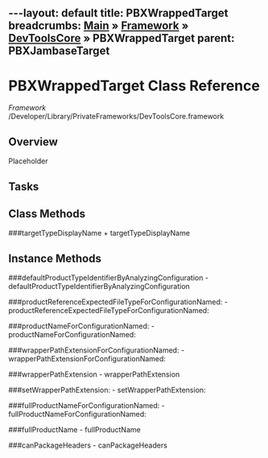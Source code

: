---layout: default
title: PBXWrappedTarget
breadcrumbs: <a href="/index.html">Main</a> &raquo; <a href="/Frameworks.html">Framework</a> &raquo; <a href="/Frameworks/DevToolsCore.html">DevToolsCore</a> &raquo; PBXWrappedTarget
parent: PBXJambaseTarget 
---
# PBXWrappedTarget Class Reference

*Framework* /Developer/Library/PrivateFrameworks/DevToolsCore.framework

## Overview

Placeholder

## Tasks

## Class Methods

<a name="+targetTypeDisplayName"></a>
###targetTypeDisplayName
    + targetTypeDisplayName

## Instance Methods

<a name="-defaultProductTypeIdentifierByAnalyzingConfiguration"></a>
###defaultProductTypeIdentifierByAnalyzingConfiguration
    - defaultProductTypeIdentifierByAnalyzingConfiguration

<a name="-productReferenceExpectedFileTypeForConfigurationNamed:"></a>
###productReferenceExpectedFileTypeForConfigurationNamed:
    - productReferenceExpectedFileTypeForConfigurationNamed:

<a name="-productNameForConfigurationNamed:"></a>
###productNameForConfigurationNamed:
    - productNameForConfigurationNamed:

<a name="-wrapperPathExtensionForConfigurationNamed:"></a>
###wrapperPathExtensionForConfigurationNamed:
    - wrapperPathExtensionForConfigurationNamed:

<a name="-wrapperPathExtension"></a>
###wrapperPathExtension
    - wrapperPathExtension

<a name="-setWrapperPathExtension:"></a>
###setWrapperPathExtension:
    - setWrapperPathExtension:

<a name="-fullProductNameForConfigurationNamed:"></a>
###fullProductNameForConfigurationNamed:
    - fullProductNameForConfigurationNamed:

<a name="-fullProductName"></a>
###fullProductName
    - fullProductName

<a name="-canPackageHeaders"></a>
###canPackageHeaders
    - canPackageHeaders

